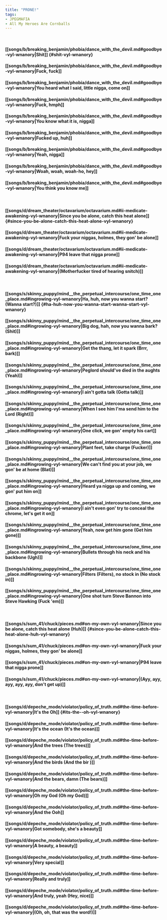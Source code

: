 ```yaml
---
title: "PRONE!"
tags:
- JPEGMAFIA
- All My Heroes Are Cornballs
---
```

&nbsp;
#### [[songs/b/breaking_benjamin/phobia/dance_with_the_devil.md#goodbye-vyl-wnanory|Shit]] {#shit-vyl-wnanory}
#### [[songs/b/breaking_benjamin/phobia/dance_with_the_devil.md#goodbye-vyl-wnanory|Fuck, fuck]]
#### [[songs/b/breaking_benjamin/phobia/dance_with_the_devil.md#goodbye-vyl-wnanory|You heard what I said, little nigga, come on]]
#### [[songs/b/breaking_benjamin/phobia/dance_with_the_devil.md#goodbye-vyl-wnanory|Fuck, hmph]]
#### [[songs/b/breaking_benjamin/phobia/dance_with_the_devil.md#goodbye-vyl-wnanory|You know what it is, nigga]]
#### [[songs/b/breaking_benjamin/phobia/dance_with_the_devil.md#goodbye-vyl-wnanory|Fucked up, huh]]
#### [[songs/b/breaking_benjamin/phobia/dance_with_the_devil.md#goodbye-vyl-wnanory|Yeah, nigga]]
#### [[songs/b/breaking_benjamin/phobia/dance_with_the_devil.md#goodbye-vyl-wnanory|Woah, woah, woah-ho, hey]]
#### [[songs/b/breaking_benjamin/phobia/dance_with_the_devil.md#goodbye-vyl-wnanory|You think you know me]]
&nbsp;
#### [[songs/d/dream_theater/octavarium/octavarium.md#ii-medicate-awakening-vyl-wnanory|Since you be alone, catch this heat alone]] {#since-you-be-alone-catch-this-heat-alone-vyl-wnanory}
#### [[songs/d/dream_theater/octavarium/octavarium.md#ii-medicate-awakening-vyl-wnanory|Fuck your niggas, holmes, they gon' be alone]]
#### [[songs/d/dream_theater/octavarium/octavarium.md#ii-medicate-awakening-vyl-wnanory|P94 leave that nigga prone]]
#### [[songs/d/dream_theater/octavarium/octavarium.md#ii-medicate-awakening-vyl-wnanory|(Motherfucker tired of hearing snitch)]]
&nbsp;
#### [[songs/s/skinny_puppy/mind__the_perpetual_intercourse/one_time_one_place.md#ingrowing-vyl-wnanory|Ha, huh, now you wanna start? (Wanna start?)]] {#ha-huh-now-you-wanna-start-wanna-start-vyl-wnanory}
#### [[songs/s/skinny_puppy/mind__the_perpetual_intercourse/one_time_one_place.md#ingrowing-vyl-wnanory|Big dog, hah, now you wanna bark? (Shit)]]
#### [[songs/s/skinny_puppy/mind__the_perpetual_intercourse/one_time_one_place.md#ingrowing-vyl-wnanory|Get the thang, let it spark (Brrr, bark)]]
#### [[songs/s/skinny_puppy/mind__the_perpetual_intercourse/one_time_one_place.md#ingrowing-vyl-wnanory|Peglord should've died in the aughts (Yeah)]]
#### [[songs/s/skinny_puppy/mind__the_perpetual_intercourse/one_time_one_place.md#ingrowing-vyl-wnanory|I ain't gotta talk (Gotta talk)]]
#### [[songs/s/skinny_puppy/mind__the_perpetual_intercourse/one_time_one_place.md#ingrowing-vyl-wnanory|When I see him I'ma send him to the Lord (Right)]]
#### [[songs/s/skinny_puppy/mind__the_perpetual_intercourse/one_time_one_place.md#ingrowing-vyl-wnanory|One click, we gon' empty his cart]]
#### [[songs/s/skinny_puppy/mind__the_perpetual_intercourse/one_time_one_place.md#ingrowing-vyl-wnanory|Plant feet, take charge (Fucker)]]
#### [[songs/s/skinny_puppy/mind__the_perpetual_intercourse/one_time_one_place.md#ingrowing-vyl-wnanory|We can't find you at your job, we gon' be at home (Blat)]]
#### [[songs/s/skinny_puppy/mind__the_perpetual_intercourse/one_time_one_place.md#ingrowing-vyl-wnanory|Heard ya nigga up and coming, we gon' put him on]]
#### [[songs/s/skinny_puppy/mind__the_perpetual_intercourse/one_time_one_place.md#ingrowing-vyl-wnanory|I ain't even gon' try to conceal the chrome, let's get it on]]
#### [[songs/s/skinny_puppy/mind__the_perpetual_intercourse/one_time_one_place.md#ingrowing-vyl-wnanory|Yeah, now get him gone (Get him gone)]]
#### [[songs/s/skinny_puppy/mind__the_perpetual_intercourse/one_time_one_place.md#ingrowing-vyl-wnanory|Bullets through his neck and his backbone (Ugh)]]
#### [[songs/s/skinny_puppy/mind__the_perpetual_intercourse/one_time_one_place.md#ingrowing-vyl-wnanory|Filters (Filters), no stock in (No stock in)]]
#### [[songs/s/skinny_puppy/mind__the_perpetual_intercourse/one_time_one_place.md#ingrowing-vyl-wnanory|One shot turn Steve Bannon into Steve Hawking (Fuck 'em)]]
&nbsp;
#### [[songs/s/sum_41/chuck/pieces.md#on-my-own-vyl-wnanory|Since you be alone, catch this heat alone (Huh)]] {#since-you-be-alone-catch-this-heat-alone-huh-vyl-wnanory}
#### [[songs/s/sum_41/chuck/pieces.md#on-my-own-vyl-wnanory|Fuck your niggas, holmes, they gon' be alone]]
#### [[songs/s/sum_41/chuck/pieces.md#on-my-own-vyl-wnanory|P94 leave that nigga prone]]
#### [[songs/s/sum_41/chuck/pieces.md#on-my-own-vyl-wnanory|(Ayy, ayy, ayy, ayy, ayy, don't get up)]]
&nbsp;
#### [[songs/d/depeche_mode/violator/policy_of_truth.md#the-time-before-vyl-wnanory|It's the  Oh]] {#its-the--oh-vyl-wnanory}
#### [[songs/d/depeche_mode/violator/policy_of_truth.md#the-time-before-vyl-wnanory|It's the ocean (It's the ocean)]]
#### [[songs/d/depeche_mode/violator/policy_of_truth.md#the-time-before-vyl-wnanory|And the trees (The trees)]]
#### [[songs/d/depeche_mode/violator/policy_of_truth.md#the-time-before-vyl-wnanory|And the birds (And the bir )]]
#### [[songs/d/depeche_mode/violator/policy_of_truth.md#the-time-before-vyl-wnanory|And the bears, damn (The bears)]]
#### [[songs/d/depeche_mode/violator/policy_of_truth.md#the-time-before-vyl-wnanory|Oh my God (Oh my God)]]
#### [[songs/d/depeche_mode/violator/policy_of_truth.md#the-time-before-vyl-wnanory|And the   Ooh]]
#### [[songs/d/depeche_mode/violator/policy_of_truth.md#the-time-before-vyl-wnanory|Got somebody, she's a beauty]]
#### [[songs/d/depeche_mode/violator/policy_of_truth.md#the-time-before-vyl-wnanory|A beauty, a beauty]]
#### [[songs/d/depeche_mode/violator/policy_of_truth.md#the-time-before-vyl-wnanory|Very special]]
#### [[songs/d/depeche_mode/violator/policy_of_truth.md#the-time-before-vyl-wnanory|Really and truly]]
#### [[songs/d/depeche_mode/violator/policy_of_truth.md#the-time-before-vyl-wnanory|And truly, yeah (Hey, nice)]]
#### [[songs/d/depeche_mode/violator/policy_of_truth.md#the-time-before-vyl-wnanory|(Oh, oh, that was the word!)]]
